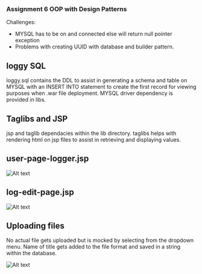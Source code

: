 ### Assignment 6 OOP with Design Patterns

Challenges:
- MYSQL has to be on and connected else will return null pointer exception
- Problems with creating UUID with database and builder pattern.

## loggy SQL
loggy.sql contains the DDL to assist in generating a schema and table on MYSQL
with an INSERT INTO statement to create the first record for viewing purposes when .war
file deployment.
MYSQL driver dependency is provided in libs.

## Taglibs and JSP
jsp and taglib dependacies within the lib directory. taglibs helps with rendering html on
jsp files to assist in retrieving and displaying values.

## user-page-logger.jsp
![Alt text](https://gyazo.com/4b85a9441a8c7068bfb06b4f3419c3f6 "Add, edit and delete logs")

## log-edit-page.jsp
![Alt text](https://gyazo.com/da106582a25505c88ae1974d26528c93 "The actual editing page")

## Uploading files
No actual file gets uploaded but is mocked by selecting from the dropdown menu. 
Name of title gets added to the file format and saved in a string within the database.

![Alt text](https://gyazo.com/0adba624647fa9f00582dd4119fe7b14 "Code snippet")